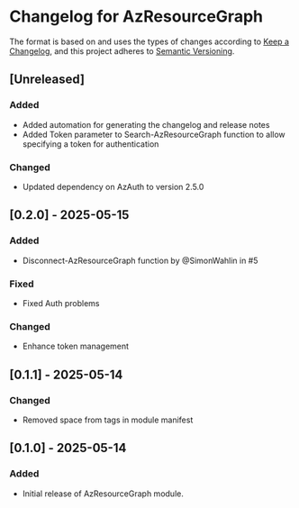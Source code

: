 # Changelog for AzResourceGraph

The format is based on and uses the types of changes according to [Keep a Changelog](https://keepachangelog.com/en/1.0.0/),
and this project adheres to [Semantic Versioning](https://semver.org/spec/v2.0.0.html).

## [Unreleased]

### Added
- Added automation for generating the changelog and release notes
- Added Token parameter to Search-AzResourceGraph function to allow specifying a token for authentication

### Changed 
- Updated dependency on AzAuth to version 2.5.0

## [0.2.0] - 2025-05-15

### Added
- Disconnect-AzResourceGraph function by @SimonWahlin in #5

### Fixed
- Fixed Auth problems

### Changed
- Enhance token management

## [0.1.1] - 2025-05-14

### Changed
- Removed space from tags in module manifest

## [0.1.0] - 2025-05-14

### Added
- Initial release of AzResourceGraph module.
